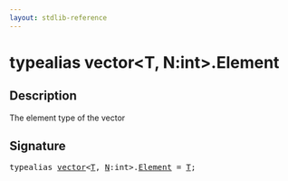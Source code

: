 ```yaml
---
layout: stdlib-reference
---
```


# typealias vector\<T, N:int\>\.Element

## Description

The element type of the vector


## Signature

<pre>
<span class='code_keyword'>typealias</span> <a href="/stdlib-reference/types/vector/index" class="code_type">vector</a>&lt;<a href="/stdlib-reference/types/vector/index#typeparam-T" class="code_type">T</a>, <a href="/stdlib-reference/types/vector/index#typeparam-N" class="code_var">N</a>:int&gt;.<a href="/stdlib-reference/types/vector/Element" class="code_type">Element</a> = <a href="/stdlib-reference/types/vector/index#typeparam-T" class="code_type">T</a>;
</pre>

